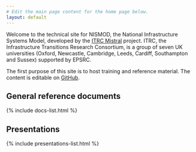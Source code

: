```yaml
---
# Edit the main page content for the home page below.
layout: default
---
```


Welcome to the technical site for NISMOD, the National Infrastructure Systems
Model, developed by the [ITRC Mistral](http://www.itrc.org.uk/) project.
ITRC, the Infrastructure Transitions Research Consortium, is a group of seven UK
universities (Oxford, Newcastle, Cambridge, Leeds, Cardiff, Southampton and
Sussex) supported by EPSRC.

The first purpose of this site is to host training and reference material.  The
content is editable on [GitHub](https://github.com/nismod/nismod.github.io).

## General reference documents

{% include docs-list.html %}

## Presentations

{% include presentations-list.html %}
